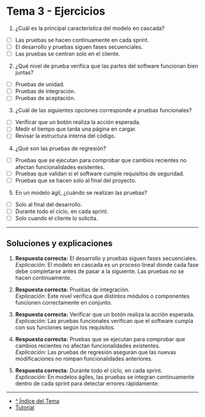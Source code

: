 # Tema 3 - Ejercicios

1. ¿Cuál es la principal característica del modelo en cascada?  
- [ ] Las pruebas se hacen continuamente en cada sprint.  
- [ ] El desarrollo y pruebas siguen fases secuenciales.  
- [ ] Las pruebas se centran solo en el cliente.  

2. ¿Qué nivel de prueba verifica que las partes del software funcionan bien juntas?  
- [ ] Pruebas de unidad.  
- [ ] Pruebas de integración.  
- [ ] Pruebas de aceptación.  

3. ¿Cuál de las siguientes opciones corresponde a pruebas funcionales?  
- [ ] Verificar que un botón realiza la acción esperada.  
- [ ] Medir el tiempo que tarda una página en cargar.  
- [ ] Revisar la estructura interna del código.  

4. ¿Qué son las pruebas de regresión?  
- [ ] Pruebas que se ejecutan para comprobar que cambios recientes no afectan funcionalidades existentes.  
- [ ] Pruebas que validan si el software cumple requisitos de seguridad.  
- [ ] Pruebas que se hacen solo al final del proyecto.  

5. En un modelo ágil, ¿cuándo se realizan las pruebas?  
- [ ] Solo al final del desarrollo.  
- [ ] Durante todo el ciclo, en cada sprint.  
- [ ] Solo cuando el cliente lo solicita.  

---

## Soluciones y explicaciones

1. **Respuesta correcta:** El desarrollo y pruebas siguen fases secuenciales.  
   *Explicación:* El modelo en cascada es un proceso lineal donde cada fase debe completarse antes de pasar a la siguiente. Las pruebas no se hacen continuamente.  

2. **Respuesta correcta:** Pruebas de integración.  
   *Explicación:* Este nivel verifica que distintos módulos o componentes funcionen correctamente en conjunto.  

3. **Respuesta correcta:** Verificar que un botón realiza la acción esperada.  
   *Explicación:* Las pruebas funcionales verifican que el software cumpla con sus funciones según los requisitos.  

4. **Respuesta correcta:** Pruebas que se ejecutan para comprobar que cambios recientes no afectan funcionalidades existentes.  
   *Explicación:* Las pruebas de regresión aseguran que las nuevas modificaciones no rompan funcionalidades anteriores.  

5. **Respuesta correcta:** Durante todo el ciclo, en cada sprint.  
   *Explicación:* En modelos ágiles, las pruebas se integran continuamente dentro de cada sprint para detectar errores rápidamente.

---

- [^ Índice del Tema](./readme.md)
- [Tutorial](./tutorial.md)
